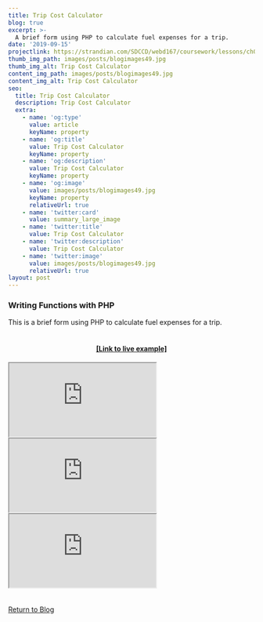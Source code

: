 ```yaml
---
title: Trip Cost Calculator
blog: true
excerpt: >-
  A brief form using PHP to calculate fuel expenses for a trip.
date: '2019-09-15'
projectlink: https://strandian.com/SDCCD/webd167/coursework/lessons/ch03/calculator.php
thumb_img_path: images/posts/blogimages49.jpg
thumb_img_alt: Trip Cost Calculator
content_img_path: images/posts/blogimages49.jpg
content_img_alt: Trip Cost Calculator
seo:
  title: Trip Cost Calculator
  description: Trip Cost Calculator
  extra:
    - name: 'og:type'
      value: article
      keyName: property
    - name: 'og:title'
      value: Trip Cost Calculator
      keyName: property
    - name: 'og:description'
      value: Trip Cost Calculator
      keyName: property
    - name: 'og:image'
      value: images/posts/blogimages49.jpg
      keyName: property
      relativeUrl: true
    - name: 'twitter:card'
      value: summary_large_image
    - name: 'twitter:title'
      value: Trip Cost Calculator
    - name: 'twitter:description'
      value: Trip Cost Calculator
    - name: 'twitter:image'
      value: images/posts/blogimages49.jpg
      relativeUrl: true
layout: post
---
```


### Writing Functions with PHP
This is a brief form using PHP to calculate fuel expenses for a trip.
<br/>
<br/>
<h4 align="center"><a href="https://strandian.com/SDCCD/webd167/coursework/lessons/ch03/calculator.php" target="_blank">[Link to live example]</a></h4>
<div id="hideweb1">
  <div class="thumbnail-container" title="Web Development Portfolio"><a href="https://strandian.com/SDCCD/webd167/coursework/lessons/ch03/calculator.php" target="_blank">
    <div class="thumbnail">
      <iframe sandbox src="https://strandian.com/SDCCD/webd167/coursework/lessons/ch03/calculator.php" onload="this.style.opacity = 1"></iframe>
    </div>
    </a> </div>
</div>
<div id="hideweb2">
  <div class="thumbnail-container" title="Web Development Portfolio"><a href="https://strandian.com/SDCCD/webd167/coursework/lessons/ch03/calculator.php" target="_blank">
    <div class="thumbnail">
      <iframe sandbox src="https://strandian.com/SDCCD/webd167/coursework/lessons/ch03/calculator.php" onload="this.style.opacity = 1"></iframe>
    </div>
    </a> </div>
</div>
<div id="hideweb3">
  <div class="thumbnail-container" title="Web Development Portfolio"><a href="https://strandian.com/SDCCD/webd167/coursework/lessons/ch03/calculator.php" target="_blank">
    <div class="thumbnail">
      <iframe sandbox src="https://strandian.com/SDCCD/webd167/coursework/lessons/ch03/calculator.php" onload="this.style.opacity = 1"></iframe>
    </div>
    </a> </div>
</div>

<!-- Lorem ipsum dolor sit amet, consectetur adipiscing elit, sed do eiusmod tempor incididunt ut labore et dolore magna aliqua. Arcu ac tortor dignissim convallis. Enim lobortis scelerisque fermentum dui faucibus. Arcu bibendum at varius vel. In arcu cursus euismod quis viverra nibh cras pulvinar mattis.

<p class="codepen" data-height="300" data-default-tab="html,result" data-slug-hash="ZEXyOEj" data-user="strandian" style="height: 300px; box-sizing: border-box; display: flex; align-items: center; justify-content: center; border: 2px solid; margin: 1em 0; padding: 1em;">
  <span>See the Pen <a href="https://codepen.io/strandian/pen/ZEXyOEj">
  Calculator with JavaScript</a> by Ian Strand (<a href="https://codepen.io/strandian">@strandian</a>)
  on <a href="https://codepen.io">CodePen</a>.</span>
</p> -->

<br />
<br />
<a class="button" href="/blog/">
  Return to Blog
</a>

<script async src="https://cpwebassets.codepen.io/assets/embed/ei.js"></script>